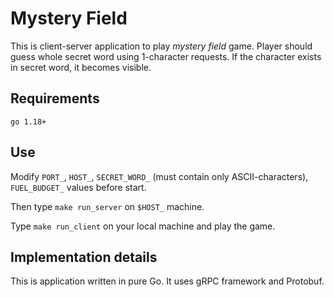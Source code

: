 # Mystery Field
This is client-server application to play _mystery field_ game.
Player should guess whole secret word using 1-character requests.
If the character exists in secret word, it becomes visible.

## Requirements
`go 1.18+`

## Use
Modify `PORT_`, `HOST_`, `SECRET_WORD_` (must contain only ASCII-characters), `FUEL_BUDGET_` values before start.

Then type `make run_server` on `$HOST_` machine.

Type `make run_client` on your local machine and play the game.

## Implementation details
This is application written in pure Go. It uses gRPC framework and Protobuf.
